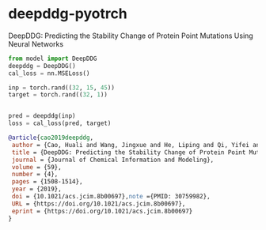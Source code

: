# deepddg-pyotrch

DeepDDG: Predicting the Stability Change of Protein Point Mutations Using Neural Networks

```python
from model import DeepDDG
deepddg = DeepDDG()
cal_loss = nn.MSELoss()

inp = torch.rand((32, 15, 45))
target = torch.rand((32, 1))


pred = deepddg(inp)
loss = cal_loss(pred, target)
```

```bibtex
@article{cao2019deepddg,
 author = {Cao, Huali and Wang, Jingxue and He, Liping and Qi, Yifei and Zhang, John Z.},
 title = {DeepDDG: Predicting the Stability Change of Protein Point Mutations Using Neural Networks},
 journal = {Journal of Chemical Information and Modeling},
 volume = {59},
 number = {4},
 pages = {1508-1514},
 year = {2019},
 doi = {10.1021/acs.jcim.8b00697},note ={PMID: 30759982},
 URL = {https://doi.org/10.1021/acs.jcim.8b00697},
 eprint = {https://doi.org/10.1021/acs.jcim.8b00697}
}
```
